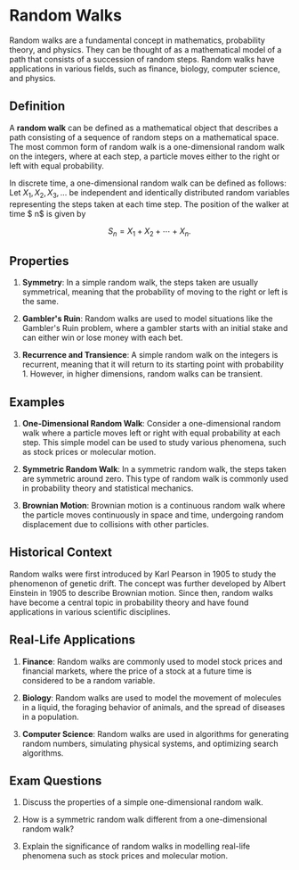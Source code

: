 # Random Walks

Random walks are a fundamental concept in mathematics, probability theory, and physics. They can be thought of as a mathematical model of a path that consists of a succession of random steps. Random walks have applications in various fields, such as finance, biology, computer science, and physics.

## Definition

A **random walk** can be defined as a mathematical object that describes a path consisting of a sequence of random steps on a mathematical space. The most common form of random walk is a one-dimensional random walk on the integers, where at each step, a particle moves either to the right or left with equal probability.

In discrete time, a one-dimensional random walk can be defined as follows: Let $X_1, X_2, X_3,\ldots$ be independent and identically distributed random variables representing the steps taken at each time step. The position of the walker at time $ n$ is given by 

$$ S_n= X_1+ X_2+\cdots+ X_n.$$

## Properties

1. **Symmetry**: In a simple random walk, the steps taken are usually symmetrical, meaning that the probability of moving to the right or left is the same.
  
2. **Gambler's Ruin**: Random walks are used to model situations like the Gambler's Ruin problem, where a gambler starts with an initial stake and can either win or lose money with each bet.

3. **Recurrence and Transience**: A simple random walk on the integers is recurrent, meaning that it will return to its starting point with probability 1. However, in higher dimensions, random walks can be transient.

## Examples

1. **One-Dimensional Random Walk**: Consider a one-dimensional random walk where a particle moves left or right with equal probability at each step. This simple model can be used to study various phenomena, such as stock prices or molecular motion.

2. **Symmetric Random Walk**: In a symmetric random walk, the steps taken are symmetric around zero. This type of random walk is commonly used in probability theory and statistical mechanics.

3. **Brownian Motion**: Brownian motion is a continuous random walk where the particle moves continuously in space and time, undergoing random displacement due to collisions with other particles.

## Historical Context

Random walks were first introduced by Karl Pearson in 1905 to study the phenomenon of genetic drift. The concept was further developed by Albert Einstein in 1905 to describe Brownian motion. Since then, random walks have become a central topic in probability theory and have found applications in various scientific disciplines.

## Real-Life Applications

1. **Finance**: Random walks are commonly used to model stock prices and financial markets, where the price of a stock at a future time is considered to be a random variable.

2. **Biology**: Random walks are used to model the movement of molecules in a liquid, the foraging behavior of animals, and the spread of diseases in a population.

3. **Computer Science**: Random walks are used in algorithms for generating random numbers, simulating physical systems, and optimizing search algorithms.

## Exam Questions

1. Discuss the properties of a simple one-dimensional random walk.
  
2. How is a symmetric random walk different from a one-dimensional random walk?
  
3. Explain the significance of random walks in modelling real-life phenomena such as stock prices and molecular motion.